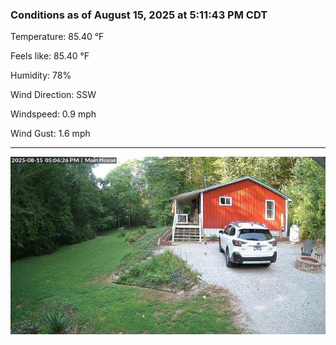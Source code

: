 ### Conditions as of August 15, 2025 at 5:11:43 PM CDT 

Temperature: 85.40 &deg;F

Feels like: 85.40 &deg;F

Humidity: 78%

Wind Direction: SSW

Windspeed: 0.9 mph

Wind Gust: 1.6 mph

---

<img src="./images/latest.jpeg"/>

